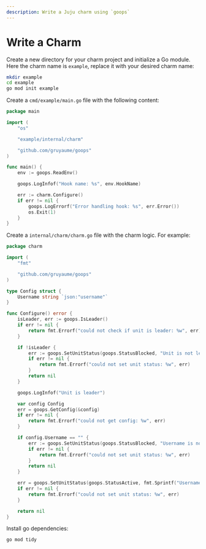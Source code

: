 ```yaml
---
description: Write a Juju charm using `goops`
---
```


# Write a Charm

Create a new directory for your charm project and initialize a Go module. Here the charm name is `example`, replace it with your desired charm name:

```bash
mkdir example
cd example
go mod init example
```

Create a `cmd/example/main.go` file with the following content:

```go
package main

import (
	"os"

	"example/internal/charm"

	"github.com/gruyaume/goops"
)

func main() {
	env := goops.ReadEnv()

	goops.LogInfof("Hook name: %s", env.HookName)

	err := charm.Configure()
	if err != nil {
		goops.LogErrorf("Error handling hook: %s", err.Error())
		os.Exit(1)
	}
}
```

Create a `internal/charm/charm.go` file with the charm logic. For example:

```go
package charm

import (
	"fmt"

	"github.com/gruyaume/goops"
)

type Config struct {
	Username string `json:"username"`
}

func Configure() error {
	isLeader, err := goops.IsLeader()
	if err != nil {
		return fmt.Errorf("could not check if unit is leader: %w", err)
	}

	if !isLeader {
		err := goops.SetUnitStatus(goops.StatusBlocked, "Unit is not leader")
		if err != nil {
			return fmt.Errorf("could not set unit status: %w", err)
		}
		return nil
	}

	goops.LogInfof("Unit is leader")

	var config Config
	err = goops.GetConfig(&config)
	if err != nil {
		return fmt.Errorf("could not get config: %w", err)
	}

	if config.Username == "" {
		err := goops.SetUnitStatus(goops.StatusBlocked, "Username is not set in config")
		if err != nil {
			return fmt.Errorf("could not set unit status: %w", err)
		}
		return nil
	}

	err = goops.SetUnitStatus(goops.StatusActive, fmt.Sprintf("Username is set to '%s'", config.Username))
	if err != nil {
		return fmt.Errorf("could not set unit status: %w", err)
	}

	return nil
}
```

Install go dependencies:

```bash
go mod tidy
```
